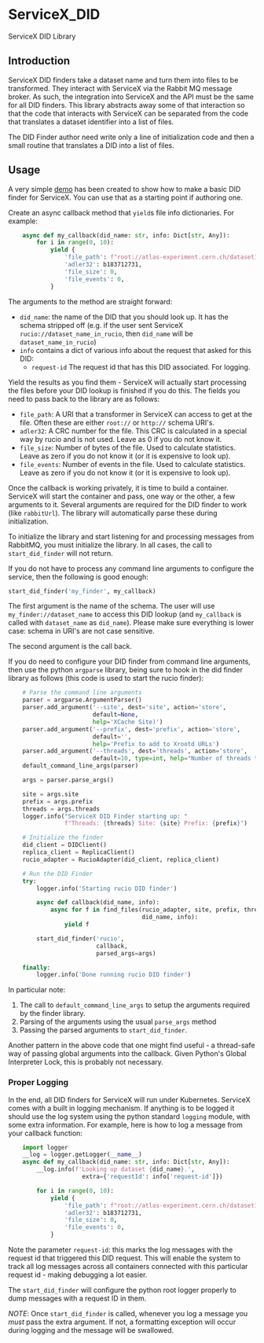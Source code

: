 # ServiceX_DID

 ServiceX DID Library

## Introduction

ServiceX DID finders take a dataset name and turn them into files to be transformed. They interact with ServiceX via the Rabbit MQ message broker. As such, the integration into ServiceX and the API must be the same for all DID finders. This library abstracts away some of that interaction so that the code that interacts with ServiceX can be separated from the code that translates a dataset identifier into a list of files.

The DID Finder author need write only a line of initialization code and then a small routine that translates a DID into a list of files.

## Usage

A very simple [demo](https://github.com/ssl-hep/ServiceX_DID_Finder_Demo) has been created to show how to make a basic DID finder for ServiceX. You can use that as a starting point if authoring one.

Create an async callback method that `yield`s file info dictionaries. For example:

```python
    async def my_callback(did_name: str, info: Dict[str, Any]):
        for i in range(0, 10):
            yield {
                'file_path': f"root://atlas-experiment.cern.ch/dataset1/file{i}.root",
                'adler32': b183712731,
                'file_size': 0,
                'file_events': 0,
            }
```

The arguments to the method are straight forward:

* `did_name`: the name of the DID that you should look up. It has the schema stripped off (e.g. if the user sent ServiceX `rucio://dataset_name_in_rucio`, then `did_name` will be `dataset_name_in_rucio`)
* `info` contains a dict of various info about the request that asked for this DID:
  * `request-id` The request id that has this DID associated. For logging.

Yield the results as you find them - ServiceX will actually start processing the files before your DID lookup is finished if you do this. The fields you need to pass back to the library are as follows:

* `file_path`: A URI that a transformer in ServiceX can access to get at the file. Often these are either `root://` or `http://` schema URI's.
* `adler32`: A CRC number for the file. This CRC is calculated in a special way by rucio and is not used. Leave as 0 if you do not know it.
* `file_size`: Number of bytes of the file. Used to calculate statistics. Leave as zero if you do not know it (or it is expensive to look up).
* `file_events`: Number of events in the file. Used to calculate statistics. Leave as zero if you do not know it (or it is expensive to look up).

Once the callback is working privately, it is time to build a container. ServiceX will start the container and pass, one way or the other, a few arguments to it. Several arguments are required for the DID finder to work (like `rabbitUrl`). The library will automatically parse these during initialization.

To initialize the library and start listening for and processing messages from RabbitMQ, you must initialize the library. In all cases, the call to `start_did_finder` will not return.

If you do not have to process any command line arguments to configure the service, then the following is good enough:

```python
start_did_finder('my_finder', my_callback)
```

The first argument is the name of the schema. The user will use `my_finder://dataset_name` to access this DID lookup (and `my_callback` is called with `dataset_name` as `did_name`). Please make sure everything is lower case: schema in URI's are not case sensitive.

The second argument is the call back.

If you do need to configure your DID finder from command line arguments, then use the python `argparse` library, being sure to hook in the did finder library as follows (this code is used to start the rucio finder):

```python
    # Parse the command line arguments
    parser = argparse.ArgumentParser()
    parser.add_argument('--site', dest='site', action='store',
                        default=None,
                        help='XCache Site)')
    parser.add_argument('--prefix', dest='prefix', action='store',
                        default='',
                        help='Prefix to add to Xrootd URLs')
    parser.add_argument('--threads', dest='threads', action='store',
                        default=10, type=int, help="Number of threads to spawn")
    default_command_line_args(parser)

    args = parser.parse_args()

    site = args.site
    prefix = args.prefix
    threads = args.threads
    logger.info("ServiceX DID Finder starting up: "
                f"Threads: {threads} Site: {site} Prefix: {prefix}")

    # Initialize the finder
    did_client = DIDClient()
    replica_client = ReplicaClient()
    rucio_adapter = RucioAdapter(did_client, replica_client)

    # Run the DID Finder
    try:
        logger.info('Starting rucio DID finder')

        async def callback(did_name, info):
            async for f in find_files(rucio_adapter, site, prefix, threads,
                                      did_name, info):
                yield f

        start_did_finder('rucio',
                         callback,
                         parsed_args=args)

    finally:
        logger.info('Done running rucio DID finder')
```

In particular note:

1. The call to `default_command_line_args` to setup the arguments required by the finder library.
2. Parsing of the arguments using the usual `parse_args` method
3. Passing the parsed arguments to `start_did_finder`.

Another pattern in the above code that one might find useful - a thread-safe way of passing global arguments into the callback. Given Python's Global Interpreter Lock, this is probably not necessary.

### Proper Logging

In the end, all DID finders for ServiceX will run under Kubernetes. ServiceX comes with a built in logging mechanism. If anything is to be logged it should use the log system using the python standard `logging` module, with some extra information. For example, here is how to log a message from your callback function:

```python
    import logger
    __log = logger.getLogger(__name__)
    async def my_callback(did_name: str, info: Dict[str, Any]):
        __log.info(f'Looking up dataset {did_name}.',
                     extra={'requestId': info['request-id']})

        for i in range(0, 10):
            yield {
                'file_path': f"root://atlas-experiment.cern.ch/dataset1/file{i}.root",
                'adler32': b183712731,
                'file_size': 0,
                'file_events': 0,
            }
```

Note the parameter `request-id`: this marks the log messages with the request id that triggered this DID request. This will enable the system to track all log messages across all containers connected with this particular request id - making debugging a lot easier.

The `start_did_finder` will configure the python root logger properly to dump messages with a request ID in them.

*NOTE*: Once `start_did_finder` is called, whenever you log a message you _must_ pass the extra argument. If not, a formatting exception will occur during logging and the message will be swallowed.
